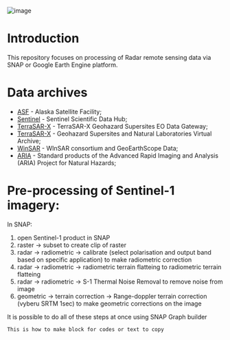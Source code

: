 ![image](https://github.com/StanislavHerber/SAR/assets/134272440/db81e86d-30d4-4224-abe2-c2d75b8bbf5c)

# Introduction
This repository focuses on processing of Radar remote sensing data via SNAP or Google Earth Engine platform.

# Data archives

* [ASF](https://asf.alaska.edu/) - Alaska Satellite Facility</a>;
* [Sentinel](https://scihub.copernicus.eu/) - Sentinel Scientific Data Hub</a>;
* [TerraSAR-X](https://sso.eoc.dlr.de/eoc/auth/login?service=https://download.geoservice.dlr.de/supersites/files/) - TerraSAR-X Geohazard Supersites EO Data Gateway</a>;
* [TerraSAR-X](https://sso.eoc.dlr.de/eoc/auth/login?service=https://download.geoservice.dlr.de/supersites/files/) - Geohazard Supersites and Natural Laboratories Virtual Archive</a>;
* [WinSAR](https://sso.eoc.dlr.de/eoc/auth/login?service=https://download.geoservice.dlr.de/supersites/files/) - WInSAR consortium and GeoEarthScope Data</a>;
* [ARIA](http://aria-products.jpl.nasa.gov/) - Standard products of the Advanced Rapid Imaging and Analysis (ARIA) Project for Natural Hazards</a>;



# Pre-processing of Sentinel-1 imagery:

In SNAP:

1) open Sentinel-1 product in SNAP
2) raster -> subset to create clip of raster
3) radar -> radiometric -> calibrate (select polarisation and output band based on specific application) to make radiometric correction
4) radar -> radiometric -> radiometric terrain flatteing to radiometric terrain flatteing
5) radar -> radiometric -> S-1 Thermal Noise Removal to remove noise from image
6) geometric -> terrain correction -> Range-doppler terrain correction (vyberu SRTM 1sec) to make geometric corrections on the image

It is possible to do all of these steps at once using SNAP Graph builder

```
This is how to make block for codes or text to copy 
```
